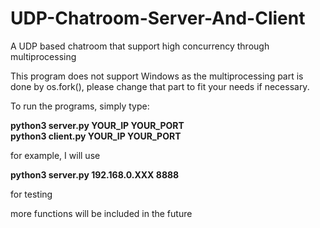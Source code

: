 # UDP-Chatroom-Server-And-Client
A UDP based chatroom that support high concurrency through multiprocessing

This program does not support Windows as the multiprocessing part is done by os.fork(), please change that part to fit your needs if necessary.


To run the programs, simply type:
 
**python3 server.py YOUR_IP YOUR_PORT**
<br>
**python3 client.py YOUR_IP YOUR_PORT**

for example, I will use

**python3 server.py 192.168.0.XXX 8888**

for testing

more functions will be included in the future
